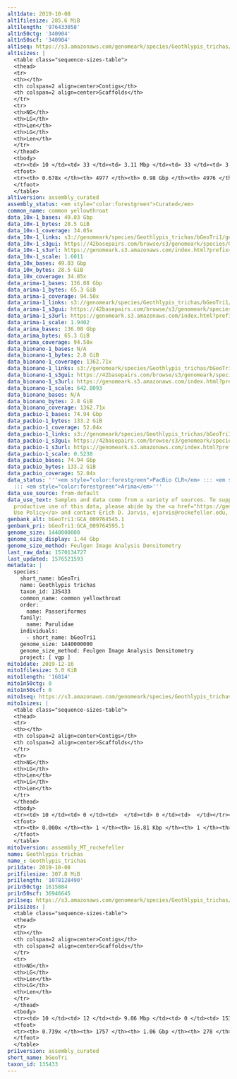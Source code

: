 ```yaml
---
alt1date: 2019-10-08
alt1filesize: 285.6 MiB
alt1length: '976433058'
alt1n50ctg: '340904'
alt1n50scf: '340904'
alt1seq: https://s3.amazonaws.com/genomeark/species/Geothlypis_trichas/bGeoTri1/assembly_curated/bGeoTri1.alt.cur.20191008.fasta.gz
alt1sizes: |
  <table class="sequence-sizes-table">
  <thead>
  <tr>
  <th></th>
  <th colspan=2 align=center>Contigs</th>
  <th colspan=2 align=center>Scaffolds</th>
  </tr>
  <tr>
  <th>NG</th>
  <th>LG</th>
  <th>Len</th>
  <th>LG</th>
  <th>Len</th>
  </tr>
  </thead>
  <tbody>
  <tr><td> 10 </td><td> 33 </td><td> 3.11 Mbp </td><td> 33 </td><td> 3.11 Mbp </td></tr><tr><td> 20 </td><td> 91 </td><td> 1.98 Mbp </td><td> 91 </td><td> 1.98 Mbp </td></tr><tr><td> 30 </td><td> 185 </td><td> 1.22 Mbp </td><td> 185 </td><td> 1.22 Mbp </td></tr><tr><td> 40 </td><td> 336 </td><td> 0.74 Mbp </td><td> 336 </td><td> 0.74 Mbp </td></tr><tr style="background-color:#cccccc;"><td> 50 </td><td> 629 </td><td> 340.90 Kbp </td><td> 629 </td><td> 340.90 Kbp </td></tr><tr><td> 60 </td><td> 1456 </td><td> 89.98 Kbp </td><td> 1456 </td><td> 89.98 Kbp </td></tr><tr><td> 70 </td><td> 0 </td><td>  </td><td> 0 </td><td>  </td></tr><tr><td> 80 </td><td> 0 </td><td>  </td><td> 0 </td><td>  </td></tr><tr><td> 90 </td><td> 0 </td><td>  </td><td> 0 </td><td>  </td></tr><tr><td> 100 </td><td> 0 </td><td>  </td><td> 0 </td><td>  </td></tr></tbody>
  <tfoot>
  <tr><th> 0.678x </th><th> 4977 </th><th> 0.98 Gbp </th><th> 4976 </th><th> 0.98 Gbp </th></tr>
  </tfoot>
  </table>
alt1version: assembly_curated
assembly_status: <em style="color:forestgreen">Curated</em>
common_name: common yellowthroat
data_10x-1_bases: 49.03 Gbp
data_10x-1_bytes: 28.5 GiB
data_10x-1_coverage: 34.05x
data_10x-1_links: s3://genomeark/species/Geothlypis_trichas/bGeoTri1/genomic_data/10x/<br>
data_10x-1_s3gui: https://42basepairs.com/browse/s3/genomeark/species/Geothlypis_trichas/bGeoTri1/genomic_data/10x/
data_10x-1_s3url: https://genomeark.s3.amazonaws.com/index.html?prefix=species/Geothlypis_trichas/bGeoTri1/genomic_data/10x/
data_10x-1_scale: 1.6011
data_10x_bases: 49.03 Gbp
data_10x_bytes: 28.5 GiB
data_10x_coverage: 34.05x
data_arima-1_bases: 136.08 Gbp
data_arima-1_bytes: 65.3 GiB
data_arima-1_coverage: 94.50x
data_arima-1_links: s3://genomeark/species/Geothlypis_trichas/bGeoTri1/genomic_data/arima/<br>
data_arima-1_s3gui: https://42basepairs.com/browse/s3/genomeark/species/Geothlypis_trichas/bGeoTri1/genomic_data/arima/
data_arima-1_s3url: https://genomeark.s3.amazonaws.com/index.html?prefix=species/Geothlypis_trichas/bGeoTri1/genomic_data/arima/
data_arima-1_scale: 1.9402
data_arima_bases: 136.08 Gbp
data_arima_bytes: 65.3 GiB
data_arima_coverage: 94.50x
data_bionano-1_bases: N/A
data_bionano-1_bytes: 2.8 GiB
data_bionano-1_coverage: 1362.71x
data_bionano-1_links: s3://genomeark/species/Geothlypis_trichas/bGeoTri1/genomic_data/bionano/<br>
data_bionano-1_s3gui: https://42basepairs.com/browse/s3/genomeark/species/Geothlypis_trichas/bGeoTri1/genomic_data/bionano/
data_bionano-1_s3url: https://genomeark.s3.amazonaws.com/index.html?prefix=species/Geothlypis_trichas/bGeoTri1/genomic_data/bionano/
data_bionano-1_scale: 642.8093
data_bionano_bases: N/A
data_bionano_bytes: 2.8 GiB
data_bionano_coverage: 1362.71x
data_pacbio-1_bases: 74.94 Gbp
data_pacbio-1_bytes: 133.2 GiB
data_pacbio-1_coverage: 52.04x
data_pacbio-1_links: s3://genomeark/species/Geothlypis_trichas/bGeoTri1/genomic_data/pacbio/<br>
data_pacbio-1_s3gui: https://42basepairs.com/browse/s3/genomeark/species/Geothlypis_trichas/bGeoTri1/genomic_data/pacbio/
data_pacbio-1_s3url: https://genomeark.s3.amazonaws.com/index.html?prefix=species/Geothlypis_trichas/bGeoTri1/genomic_data/pacbio/
data_pacbio-1_scale: 0.5238
data_pacbio_bases: 74.94 Gbp
data_pacbio_bytes: 133.2 GiB
data_pacbio_coverage: 52.04x
data_status: '''<em style="color:forestgreen">PacBio CLR</em> ::: <em style="color:forestgreen">10x</em>
  ::: <em style="color:forestgreen">Arima</em>'''
data_use_source: from-default
data_use_text: Samples and data come from a variety of sources. To support fair and
  productive use of this data, please abide by the <a href="https://genome10k.soe.ucsc.edu/data-use-policies/">Data
  Use Policy</a> and contact Erich D. Jarvis, ejarvis@rockefeller.edu, with any questions.
genbank_alt: bGeoTri1:GCA_009764545.1
genbank_pri: bGeoTri1:GCA_009764595.1
genome_size: 1440000000
genome_size_display: 1.44 Gbp
genome_size_method: Feulgen Image Analysis Densitometry
last_raw_data: 1570134727
last_updated: 1576521593
metadata: |
  species:
    short_name: bGeoTri
    name: Geothlypis trichas
    taxon_id: 135433
    common_name: common yellowthroat
    order:
      name: Passeriformes
    family:
      name: Parulidae
    individuals:
      - short_name: bGeoTri1
    genome_size: 1440000000
    genome_size_method: Feulgen Image Analysis Densitometry
    project: [ vgp ]
mito1date: 2019-12-16
mito1filesize: 5.0 KiB
mito1length: '16814'
mito1n50ctg: 0
mito1n50scf: 0
mito1seq: https://s3.amazonaws.com/genomeark/species/Geothlypis_trichas/bGeoTri1/assembly_MT_rockefeller/bGeoTri1.MT.20191216.fasta.gz
mito1sizes: |
  <table class="sequence-sizes-table">
  <thead>
  <tr>
  <th></th>
  <th colspan=2 align=center>Contigs</th>
  <th colspan=2 align=center>Scaffolds</th>
  </tr>
  <tr>
  <th>NG</th>
  <th>LG</th>
  <th>Len</th>
  <th>LG</th>
  <th>Len</th>
  </tr>
  </thead>
  <tbody>
  <tr><td> 10 </td><td> 0 </td><td>  </td><td> 0 </td><td>  </td></tr><tr><td> 20 </td><td> 0 </td><td>  </td><td> 0 </td><td>  </td></tr><tr><td> 30 </td><td> 0 </td><td>  </td><td> 0 </td><td>  </td></tr><tr><td> 40 </td><td> 0 </td><td>  </td><td> 0 </td><td>  </td></tr><tr style="background-color:#cccccc;"><td> 50 </td><td> 0 </td><td style="background-color:#ff8888;">  </td><td> 0 </td><td style="background-color:#ff8888;">  </td></tr><tr><td> 60 </td><td> 0 </td><td>  </td><td> 0 </td><td>  </td></tr><tr><td> 70 </td><td> 0 </td><td>  </td><td> 0 </td><td>  </td></tr><tr><td> 80 </td><td> 0 </td><td>  </td><td> 0 </td><td>  </td></tr><tr><td> 90 </td><td> 0 </td><td>  </td><td> 0 </td><td>  </td></tr><tr><td> 100 </td><td> 0 </td><td>  </td><td> 0 </td><td>  </td></tr></tbody>
  <tfoot>
  <tr><th> 0.000x </th><th> 1 </th><th> 16.81 Kbp </th><th> 1 </th><th> 16.81 Kbp </th></tr>
  </tfoot>
  </table>
mito1version: assembly_MT_rockefeller
name: Geothlypis trichas
name_: Geothlypis_trichas
pri1date: 2019-10-08
pri1filesize: 307.8 MiB
pri1length: '1078128490'
pri1n50ctg: 1615884
pri1n50scf: 36946645
pri1seq: https://s3.amazonaws.com/genomeark/species/Geothlypis_trichas/bGeoTri1/assembly_curated/bGeoTri1.pri.cur.20191008.fasta.gz
pri1sizes: |
  <table class="sequence-sizes-table">
  <thead>
  <tr>
  <th></th>
  <th colspan=2 align=center>Contigs</th>
  <th colspan=2 align=center>Scaffolds</th>
  </tr>
  <tr>
  <th>NG</th>
  <th>LG</th>
  <th>Len</th>
  <th>LG</th>
  <th>Len</th>
  </tr>
  </thead>
  <tbody>
  <tr><td> 10 </td><td> 12 </td><td> 9.06 Mbp </td><td> 0 </td><td> 153.09 Mbp </td></tr><tr><td> 20 </td><td> 30 </td><td> 6.47 Mbp </td><td> 2 </td><td> 114.14 Mbp </td></tr><tr><td> 30 </td><td> 55 </td><td> 4.69 Mbp </td><td> 3 </td><td> 77.06 Mbp </td></tr><tr><td> 40 </td><td> 95 </td><td> 2.80 Mbp </td><td> 5 </td><td> 72.54 Mbp </td></tr><tr style="background-color:#cccccc;"><td> 50 </td><td> 161 </td><td style="background-color:#88ff88;"> 1.62 Mbp </td><td> 8 </td><td style="background-color:#88ff88;"> 36.95 Mbp </td></tr><tr><td> 60 </td><td> 297 </td><td> 0.76 Mbp </td><td> 13 </td><td> 20.83 Mbp </td></tr><tr><td> 70 </td><td> 704 </td><td> 149.35 Kbp </td><td> 22 </td><td> 11.56 Mbp </td></tr><tr><td> 80 </td><td> 0 </td><td>  </td><td> 0 </td><td>  </td></tr><tr><td> 90 </td><td> 0 </td><td>  </td><td> 0 </td><td>  </td></tr><tr><td> 100 </td><td> 0 </td><td>  </td><td> 0 </td><td>  </td></tr></tbody>
  <tfoot>
  <tr><th> 0.739x </th><th> 1757 </th><th> 1.06 Gbp </th><th> 278 </th><th> 1.08 Gbp </th></tr>
  </tfoot>
  </table>
pri1version: assembly_curated
short_name: bGeoTri
taxon_id: 135433
---
```

